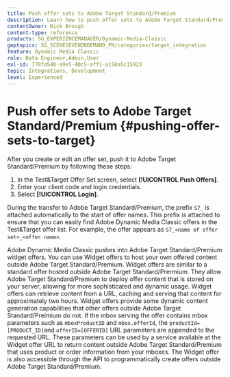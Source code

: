 ```yaml
---
title: Push offer sets to Adobe Target Standard/Premium
description: Learn how to push offer sets to Adobe Target Standard/Premium from Adobe Dynamic Media Classic.
contentOwner: Rick Brough
content-type: reference
products: SG_EXPERIENCEMANAGER/Dynamic-Media-Classic
geptopics: SG_SCENESEVENONDEMAND_PK/categories/target_integration
feature: Dynamic Media Classic
role: Data Engineer,Admin,User
exl-id: 778fd54b-a9e5-40c5-aff1-a156a5c15923
topic: Integrations, Development
level: Experienced
---
```

# Push offer sets to Adobe Target Standard/Premium {#pushing-offer-sets-to-target}

After you create or edit an offer set, push it to Adobe Target Standard/Premium by following these steps:

1. In the Test&Target Offer Set screen, select **[!UICONTROL Push Offers]**. 
1. Enter your client code and login credentials.
1. Select **[!UICONTROL Login]**.

During the transfer to Adobe Target Standard/Premium, the prefix `S7_` is attached automatically to the start of offer names. This prefix is attached to ensure that you can easily find Adobe Dynamic Media Classic offers in the Test&Target offer list. For example, the offer appears as `S7_<name of offer set>_<offer name>`.

Adobe Dynamic Media Classic pushes into Adobe Target Standard/Premium widget offers. You can use Widget offers to host your own offered content outside Adobe Target Standard/Premium. Widget offers are similar to a standard offer hosted outside Adobe Target Standard/Prermium. They allow Adobe Target Standard/Premium to deploy offer content that is stored on your server, allowing for more sophisticated and dynamic usage. Widget offers can retrieve content from a URL, caching and serving that content for approximately two hours. Widget offers provide some dynamic content generation capabilities that other offers outside Adobe Target Standard/Preimium do not. If the mbox serving the offer contains mbox parameters such as `mboxProductID` and `mbox.offerId`, the `productId=[PRODUCT_ID]`and `offerID=[OFFERID]` URL parameters are appended to the requested URL. These parameters can be used by a service available at the Widget offer URL to return content outside Adobe Target Standard/Premium that uses product or order information from your mboxes. The Widget offer is also accessible through the API to programmatically create offers outside Adobe Target Standard/Premium.
